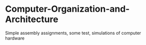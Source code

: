 # Computer-Organization-and-Architecture
Simple assembly assignments, some test, simulations of computer hardware
